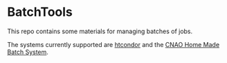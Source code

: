 # BatchTools
This repo contains some materials for managing batches of jobs.

The systems currently supported are [htcondor](https://research.cs.wisc.edu/htcondor/) and the [CNAO Home Made Batch System](https://github.com/CNAO/homeMadeBatchSys).

